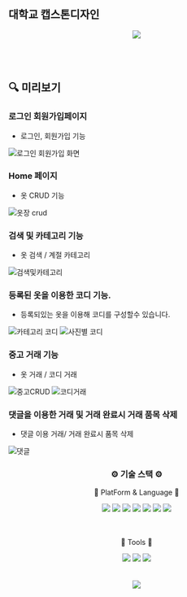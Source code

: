 ## 대학교 캡스톤디자인 
<div align='center'>
<img src="https://capsule-render.vercel.app/api?type=wave&color=auto&height=300&section=header&text=Closet%20&fontSize=90" />
</div>
<br><br><br>

## 🔍 미리보기
### 로그인 회원가입페이지

- 로그인, 회원가입 기능

![로그인 회원가입 화면](https://github.com/hcb1999/Secondtimescduler/assets/79966891/300b1a1e-a42d-46ef-9106-3091140e36c5)




### Home 페이지
- 옷 CRUD 기능

![옷장 crud](https://github.com/hcb1999/Secondtimescduler/assets/79966891/727cb453-7926-45ee-9f7e-1642903aa825)




### 검색 및 카테고리 기능
- 옷 검색 / 계절 카테고리 

![검색및카테고리](https://github.com/hcb1999/Secondtimescduler/assets/79966891/087f39fc-da00-4312-a765-efb2ea8ee674)


### 등록된 옷을 이용한 코디 기능.
- 등록되있는 옷을 이용해 코디를 구성할수 있습니다.

![카테고리 코디](https://github.com/hcb1999/Secondtimescduler/assets/79966891/64797f0a-7ba1-4d41-861a-41d91ab92004)
![사진별 코디](https://github.com/hcb1999/Secondtimescduler/assets/79966891/81319c8f-12af-4d11-9ea2-a7ddeb78f967)

### 중고 거래 기능
- 옷 거래 / 코디 거래
  
![중고CRUD](https://github.com/hcb1999/Secondtimescduler/assets/79966891/a0f95a43-eee6-4825-bbb1-f9094d2f0fd0) 
![코디거래](https://github.com/hcb1999/Secondtimescduler/assets/79966891/0b935e77-36ec-4326-8327-6d38c8421055)


### 댓글을 이용한 거래 및 거래 완료시 거래 품목 삭제
- 댓글 이용 거래/ 거래 완료시 품목 삭제

![댓글](https://github.com/hcb1999/Secondtimescduler/assets/79966891/b2b0507b-6457-4c35-8396-1d7ac7ff1e82)




<div align='center'>
 <h3>⚙️ 기술 스택 ⚙️</h3>
 <p>📖 PlatForm & Language 📖</p>
 </div>
 <div align='center'>
 <img src="https://img.shields.io/badge/JavaScript-ECD53F?style=flat&logo=JavaScript&logoColor=white"/>
 <img src="https://img.shields.io/badge/HTML5-E34F26?style=flat&logo=HTML5&logoColor=white" />
	<img src="https://img.shields.io/badge/CSS3-1572B6?style=flat&logo=CSS3&logoColor=white" />
	<img src="https://img.shields.io/badge/Ejs-1572B6?style=flat&logo=EJS&logoColor=white" />
	<img src="https://img.shields.io/badge/Express-000000?style=flat&logo=Express&logoColor=white" />
	<img src="https://img.shields.io/badge/Node.js-339933?style=flat&logo=Node.js&logoColor=white" />
	<img src="https://img.shields.io/badge/BootStrap-7952B3?style=flat&logo=BootStrap&logoColor=white" />
</div>
</br>
</br>
<div align='center'>
 <p>📖 Tools 📖</p>
 </div>
 <div align='center'>
	<img src="https://img.shields.io/badge/GITHUB-1572B6?style=flat&logo=GitHub&logoColor=white" />
	<img src="https://img.shields.io/badge/Visual Studio Code-1572B6?style=flat&logo=Visual Studio Code&logoColor=white" />
	<img src="https://img.shields.io/badge/MySql-000000?style=flat&logo=MySql&logoColor=white" />
	</div>
	 </br>
</br>
	 <div align='center'>
	<img src="https://github-readme-stats.vercel.app/api/top-langs/?username=hcb1999&layout=compact">
	</div>

